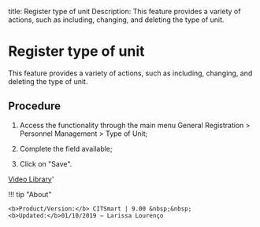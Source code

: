 title: Register type of unit 
Description: This feature provides a variety of actions, such as including, changing, and deleting the type of unit. 
# Register type of unit

This feature provides a variety of actions, such as including, changing, and deleting the type of unit.

Procedure
-------------

1.  Access the functionality through the main menu General Registration \>
    Personnel Management \> Type of Unit;

2.  Complete the field available;

3.  Click on "Save".

<i class='fa fa-youtube-play  fa-2x' style='color:#97ce17;vertical-align: middle;'> </i> [Video Library](https://www.youtube.com/playlist?list=PLB5qK2uzf2ROVt1SUUxco2tWF8E99_eva)'

!!! tip "About"

    <b>Product/Version:</b> CITSmart | 9.00 &nbsp;&nbsp;
    <b>Updated:</b>01/10/2019 – Larissa Lourenço

